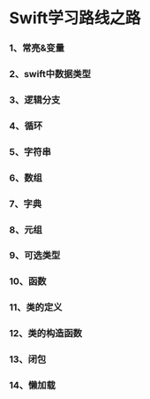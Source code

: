 # Swift学习路线之路
### 1、常亮&变量
### 2、swift中数据类型
### 3、逻辑分支
### 4、循环
### 5、字符串
### 6、数组
### 7、字典
### 8、元组
### 9、可选类型
### 10、函数
### 11、类的定义
### 12、类的构造函数
### 13、闭包
### 14、懒加载
